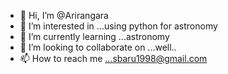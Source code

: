 - 👋 Hi, I’m @Arirangara
- 👀 I’m interested in ...using python for astronomy
- 🌱 I’m currently learning ...astronomy
- 💞️ I’m looking to collaborate on ...well..
- 📫 How to reach me ...sbaru1998@gmail.com

<!---
Arirangara/Arirangara is a ✨ special ✨ repository because its `README.md` (this file) appears on your GitHub profile.
You can click the Preview link to take a look at your changes.
--->
